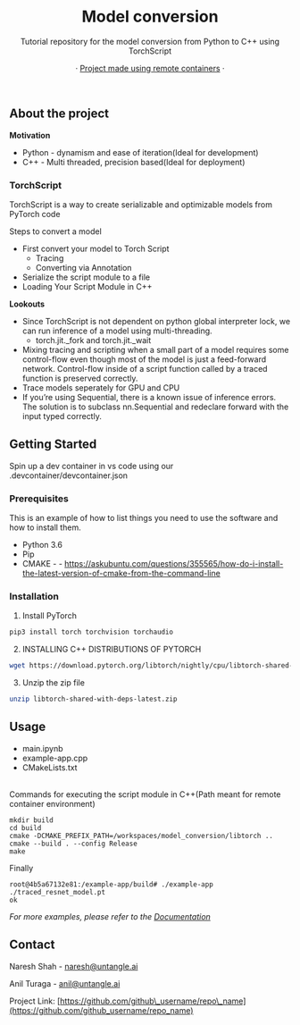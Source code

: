 <br>
<br>
<h1 align="center"> Model conversion</h1>


<div align="center">Tutorial repository for the model conversion from Python to C++ using TorchScript

· <a href="https://code.visualstudio.com/docs/remote/containers">Project made using remote containers</a> ·

<br>
</div>

## About the project

**Motivation**

* Python - dynamism and ease of iteration(Ideal for development)
* C++ - Multi threaded, precision based(Ideal for deployment)

### TorchScript

TorchScript is a way to create serializable and optimizable models from PyTorch code

Steps to convert a model

* First convert your model to Torch Script
    * Tracing
    * Converting via Annotation
* Serialize the script module to a file
* Loading Your Script Module in C++

**Lookouts**

* Since TorchScript is not dependent on python global interpreter lock, we can run inference of a model using multi-threading.
    * torch.jit.\_fork and torch.jit.\_wait
* Mixing tracing and scripting when a small part of a model requires some control-flow even though most of the model is just a feed-forward network. Control-flow inside of a script function called by a traced function is preserved correctly.
* Trace models seperately for GPU and CPU
* If you’re using Sequential, there is a known issue of inference errors. The solution is to subclass nn.Sequential and redeclare forward with the input typed correctly.

## Getting Started

Spin up a dev container in vs code using our .devcontainer/devcontainer.json

### Prerequisites

This is an example of how to list things you need to use the software and how to install them.

* Python 3.6
* Pip
* CMAKE -  - https://askubuntu.com/questions/355565/how-do-i-install-the-latest-version-of-cmake-from-the-command-line

### Installation

1. Install PyTorch

``` sh
pip3 install torch torchvision torchaudio
```

2. INSTALLING C++ DISTRIBUTIONS OF PYTORCH

``` sh
wget https://download.pytorch.org/libtorch/nightly/cpu/libtorch-shared-with-deps-latest.zip
```

3. Unzip the zip file

``` sh
unzip libtorch-shared-with-deps-latest.zip
```

## Usage

* main.ipynb
* example-app.cpp
* CMakeLists.txt

<br>
Commands for executing the script module in C++(Path meant for remote container environment)

```
mkdir build
cd build
cmake -DCMAKE_PREFIX_PATH=/workspaces/model_conversion/libtorch ..
cmake --build . --config Release
make
```

Finally

```
root@4b5a67132e81:/example-app/build# ./example-app ./traced_resnet_model.pt
ok
```

*For more examples, please refer to the [Documentation](https://pytorch.org/tutorials/advanced/cpp_export.html)*

## Contact

Naresh Shah - naresh@untangle.ai

Anil Turaga - anil@untangle.ai

Project Link: [https://github.com/github\_username/repo\_name](https://github.com/github_username/repo_name)